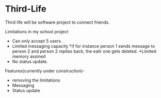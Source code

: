 # Third-Life
Third life will be software project to connect friends.

Limitations in my school project
* Can only accept 5 users.
* Limited messaging capacity 
        *if for instance person 1 sends message to person 2 and person 2 replies back, the ealir one gets deleted.
        *Limited memory assined 
* No status update.

Features(currently under construction)-
* removing the limitations
* Messaging 
* Status update
